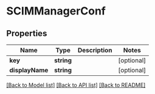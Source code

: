 # SCIMManagerConf

## Properties
Name | Type | Description | Notes
------------ | ------------- | ------------- | -------------
**key** | **string** |  | [optional] 
**displayName** | **string** |  | [optional] 

[[Back to Model list]](../README.md#documentation-for-models) [[Back to API list]](../README.md#documentation-for-api-endpoints) [[Back to README]](../README.md)


